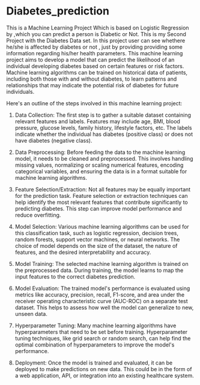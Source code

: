 # Diabetes_prediction
This is a Machine Learning Project Which is based on Logistic Regression by ,which you can predict a person is Diabetic or Not.
This is my Second Project with the Diabetes Data set. In this project user can see whethere he/she is affected by diabetes or not , just by providing providing 
some information regarding his/her health parameters.
This machine learning project aims to develop a model that can predict the likelihood of an individual developing diabetes based on certain features or risk factors. Machine learning algorithms can be trained on historical data of patients, including both those with and without diabetes, to learn patterns and relationships that may indicate the potential risk of diabetes for future individuals.

Here's an outline of the steps involved in this machine learning project:

1. Data Collection: The first step is to gather a suitable dataset containing relevant features and labels. Features may include age, BMI, blood pressure, glucose levels, family history, lifestyle factors, etc. The labels indicate whether the individual has diabetes (positive class) or does not have diabetes (negative class).

2. Data Preprocessing: Before feeding the data to the machine learning model, it needs to be cleaned and preprocessed. This involves handling missing values, normalizing or scaling numerical features, encoding categorical variables, and ensuring the data is in a format suitable for machine learning algorithms.

3. Feature Selection/Extraction: Not all features may be equally important for the prediction task. Feature selection or extraction techniques can help identify the most relevant features that contribute significantly to predicting diabetes. This step can improve model performance and reduce overfitting.

4. Model Selection: Various machine learning algorithms can be used for this classification task, such as logistic regression, decision trees, random forests, support vector machines, or neural networks. The choice of model depends on the size of the dataset, the nature of features, and the desired interpretability and accuracy.

5. Model Training: The selected machine learning algorithm is trained on the preprocessed data. During training, the model learns to map the input features to the correct diabetes prediction.

6. Model Evaluation: The trained model's performance is evaluated using metrics like accuracy, precision, recall, F1-score, and area under the receiver operating characteristic curve (AUC-ROC) on a separate test dataset. This helps to assess how well the model can generalize to new, unseen data.

7. Hyperparameter Tuning: Many machine learning algorithms have hyperparameters that need to be set before training. Hyperparameter tuning techniques, like grid search or random search, can help find the optimal combination of hyperparameters to improve the model's performance.

8. Deployment: Once the model is trained and evaluated, it can be deployed to make predictions on new data. This could be in the form of a web application, API, or integration into an existing healthcare system.

